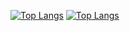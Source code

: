 
[![Top Langs](https://github-readme-stats.vercel.app/api/top-langs/?username=bkaanulgen&langs_count=10&layout=compact)](https://github.com/bkaanulgen?tab=repositories)
[![Top Langs](https://github-readme-stats.vercel.app/api/top-langs/?username=bkaanulgen&langs_count=10)](https://github.com/bkaanulgen?tab=repositories)
